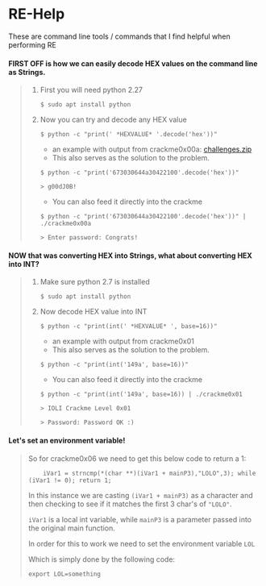 # RE-Help

These are command line tools / commands that I find helpful when performing RE

#### FIRST OFF is how we can easily decode HEX values on the command line as Strings.

> 1. First you will need python 2.27
>
>    `$ sudo apt install python`
>
>    
>
> 2. Now you can try and decode any HEX value
>
>    `$ python -c "print(' *HEXVALUE* '.decode('hex'))"`
>
>    - an example with output from crackme0x00a: [challenges.zip](security.cs.rpi.edu/courses/binexp-spring2015/lectures/2/challenges.zip)
>    - This also serves as the solution to the problem.
>
>    `$ python -c "print('673030644a30422100'.decode('hex'))"`
>
>    `> g00dJ0B!`
>
>    
>
>    - You can also feed it directly into the crackme
>
>    `$ python -c "print('673030644a30422100'.decode('hex'))" | ./crackme0x00a`
>
>    `> Enter password: Congrats!`

#### NOW that was converting HEX into Strings, what about converting HEX into INT?

> 1. Make sure python 2.7 is installed
>
>    `$ sudo apt install python`
>
>    
>
> 2. Now decode HEX value into INT
>
>    `$ python -c "print(int(' *HEXVALUE* ', base=16))"`
>
>    - an example with output from crackme0x01
>    - This also serves as the solution to the problem.
>
>    `$ python -c "print(int('149a', base=16))"`
>
>    
>
>    - You can also feed it directly into the crackme
>
>    `$ python -c "print(int('149a', base=16)) | ./crackme0x01`
>
>    `> IOLI Crackme Level 0x01`
>
>    `> Password: Password OK :)`

#### Let's set an environment variable!

> So for crackme0x06 we need to get this below code to return a 1:
>
> `    iVar1 = strncmp(*(char **)(iVar1 + mainP3),"LOLO",3);
>   while (iVar1 != 0);
>   return 1;`
>
> In this instance we are casting `(iVar1 + mainP3)` as a character and then checking to see if it matches the first 3 char's of `"LOLO"`.
>
> `iVar1` is a local int variable, while `mainP3` is a parameter passed into the original main function.
>
> In order for this to work we need to set the environment variable `LOL`
>
> Which is simply done by the following code:
>
> `export LOL=something` 
